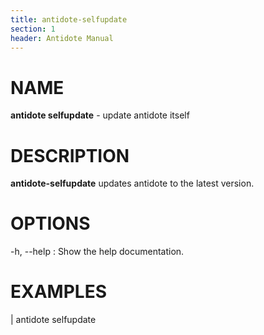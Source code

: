 ```yaml
---
title: antidote-selfupdate
section: 1
header: Antidote Manual
---
```


# NAME

**antidote selfupdate** - update antidote itself

# DESCRIPTION

**antidote-selfupdate** updates antidote to the latest version.

# OPTIONS

-h, \--help
:   Show the help documentation.

# EXAMPLES

| antidote selfupdate
